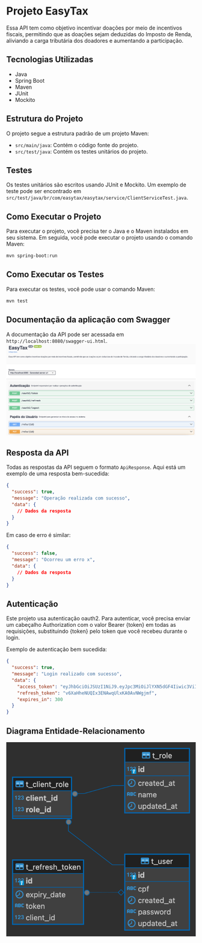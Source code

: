 # Projeto EasyTax

Essa API tem como objetivo incentivar doações por meio de incentivos fiscais, permitindo que as doações sejam deduzidas do Imposto de Renda, aliviando a carga tributária dos doadores e aumentando a participação.


## Tecnologias Utilizadas

- Java
- Spring Boot
- Maven
- JUnit
- Mockito

## Estrutura do Projeto

O projeto segue a estrutura padrão de um projeto Maven:

- `src/main/java`: Contém o código fonte do projeto.
- `src/test/java`: Contém os testes unitários do projeto.

## Testes

Os testes unitários são escritos usando JUnit e Mockito. Um exemplo de teste pode ser encontrado em `src/test/java/br/com/easytax/easytax/service/ClientServiceTest.java`.

## Como Executar o Projeto

Para executar o projeto, você precisa ter o Java e o Maven instalados em seu sistema. Em seguida, você pode executar o projeto usando o comando Maven:

```bash
mvn spring-boot:run
```

## Como Executar os Testes
Para executar os testes, você pode usar o comando Maven:

```bash
mvn test
```

## Documentação da aplicação com Swagger
A documentação da API pode ser acessada em `http://localhost:8080/swagger-ui.html`.
![Diagrama ER](./swagger.png)

## Resposta da API

Todas as respostas da API seguem o formato `ApiResponse`. Aqui está um exemplo de uma resposta bem-sucedida:

```json
{
  "success": true,
  "message": "Operação realizada com sucesso",
  "data": {
    // Dados da resposta
  }
}
```

Em caso de erro é similar:
```json
{
  "success": false,
  "message": "Ocorreu um erro x",
  "data": {
    // Dados da resposta
  }
}
```

## Autenticação
Este projeto usa autenticação oauth2. Para autenticar, você precisa enviar um cabeçalho Authorization com o valor Bearer {token} em todas as requisições, substituindo {token} pelo token que você recebeu durante o login.

Exemplo de autenticação bem sucedida:
```json
{
  "success": true,
  "message": "Login realizado com sucesso",
  "data": {
    "access_token": "eyJhbGciOiJSUzI1NiJ9.eyJpc3MiOiJlYXN5dGF4Iiwic3ViIjoiNjgyNTMzNjIwNzIiLCJleHAiOjE3MTk2ODkxNTMsImlhdCI6MTcxOTY4ODg1Mywicm9sZXMiOlsiQURNSU4iXX0.sMmkOw99txSyg-ax4oZACnid5AMbJhwGGWn8eRelI5oyxzbwTHyH1m4b3PWs-f5PQoLgErf6Bs-08Ob5rKfZjAkvihZp7atSWHsbn9CGHVW5YECF1zRmPpZWQXcD02PnIeK2iC0fb05zYWs3Jg0Mt4BQmRhY0WiUO4WhnT9yrf8Sx67KluPaTCJOMHAy0Q3ECSlisU6_iORPlcCwPBaAY65iPU-X9s3oQVGF2YkTw6GVwXHJbd9nvZWf7N59pHI20BMJKgOYaO29H8smXhYS6rWZaTqv0s-zRGUDIw82jWXX7JcEo7HrC_qzv1ntTbOsMSWsZDzHu9bbqqexKKyaog",
    "refresh_token": "v6XaHheNUQIx3ENAwqUlxKA0AvNWgjmf",
    "expires_in": 300
  }
}
```

## Diagrama Entidade-Relacionamento
![Diagrama ER](./ER.png)
